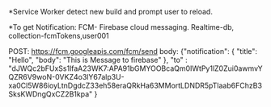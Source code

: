 *Service Worker detect new build and prompt user to reload.

*To get Notification:
FCM- Firebase cloud messaging.
Realtime-db, collection-fcmTokens,user001

POST: https://fcm.googleapis.com/fcm/send
body:
{"notification": {
  "title": "Hello", 
  "body": "This is Message to firebase"
 },
 "to" : "dJWQc2bFUxSs1lfaA23WK7:APA91bGMYOOBcaQm0IWtPy1lZ0Zui0awmvYQZR6V9woN-0VKZ4o3lY67alp3U-xa0Cl5W86ioyLtnDgdcZ33eh58eraQRkHa63MMortLDNDR5pTlaab6FChzB3SksKWDngQxCZ2B1kpa"
}
